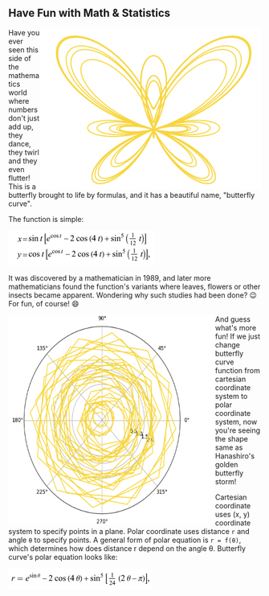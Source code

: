 ## Have Fun with Math & Statistics

<p>
<img align="right" src="https://github.com/lady-h-world/My_Garden/blob/main/images/Secret_Guest_images/single_butterfly.png" width="441" height="320" />

Have you ever seen this side of the mathematics world where numbers don't just add up, they dance, they twirl and they even flutter! This is a butterfly brought to life by formulas, and it has a beautiful name, "butterfly curve".

The function is simple:

<img src="https://github.com/lady-h-world/My_Garden/blob/main/images/Secret_Guest_images/butterfly_curve_formula.png" width="292" height="69" />

It was discovered by a mathematician in 1989, and later more mathematicians found the function's variants where leaves, flowers or other insects became apparent. Wondering why such studies had been done? 😉 For fun, of course! 😄

</p>

<p>
<img align="left" src="https://github.com/lady-h-world/My_Garden/blob/main/images/Secret_Guest_images/polar_butterfly_storm.png" width="412" height="417" />
<p> </p>
<p> </p>

And guess what's more fun! If we just change butterfly curve function from cartesian coordinate system to polar coordinate system, now you're seeing the shape same as Hanashiro's golden butterfly storm!

Cartesian coordinate uses (x, y) coordinate system to specify points in a plane. Polar coordinate uses distance `r` and angle `θ` to specify points. A general form of polar equation is `r = f(θ)`, which determines how does distance r depend on the angle θ. Butterfly curve's polar equation looks like:

<img src="https://github.com/lady-h-world/My_Garden/blob/main/images/Secret_Guest_images/butterfly_curve_formula_polar.png" width="286" height="42" />

</p>